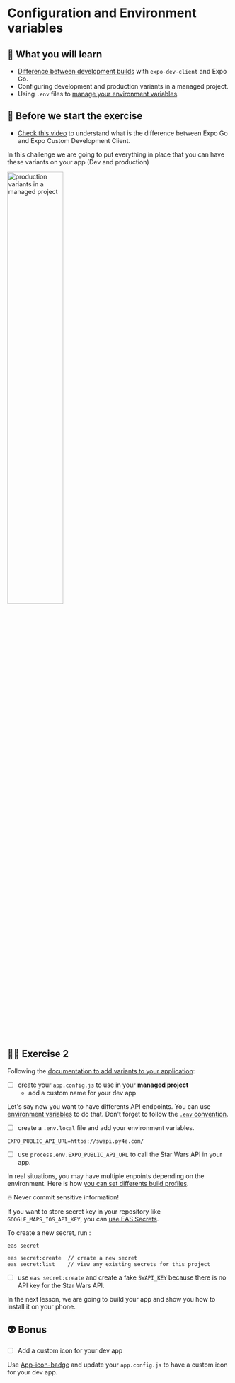 # Configuration and Environment variables

## 📡 What you will learn

- [Difference between development builds](https://blog.expo.dev/development-builds-are-out-of-preview-7e5b1979f84b) with `expo-dev-client` and Expo Go.
- Configuring development and production variants in a managed project.
- Using `.env` files to [manage your environment variables](https://expo.dev/blog/what-are-environment-variables).

## 👾 Before we start the exercise

- [Check this video](https://www.youtube.com/watch?v=Iw8FAUftJFU) to understand what is the difference between Expo Go and Expo Custom Development Client.

In this challenge we are going to put everything in place that you can have these variants on your app (Dev and production)

<img src="https://raw.githubusercontent.com/flexbox/react-native-workshop/main/challenges/release/dev-prod-variant.jpeg" alt="production variants in a managed project" width="50%" height="50%" />

## 👨‍🚀 Exercise 2

Following the [documentation to add variants to your application](https://docs.expo.dev/build-reference/variants/#example-configuring-development-and-production-variants-in):

- [ ] create your `app.config.js` to use in your **managed project**
  - add a custom name for your dev app

Let's say now you want to have differents API endpoints. You can use [environment variables](https://docs.expo.dev/guides/environment-variables/) to do that. Don't forget to follow the [`.env` convention](https://github.com/bkeepers/dotenv/blob/c6e583a/README.md#what-other-env-files-can-i-use).

- [ ] create a `.env.local` file and add your environment variables.

```console
EXPO_PUBLIC_API_URL=https://swapi.py4e.com/
```

- [ ] use `process.env.EXPO_PUBLIC_API_URL` to call the Star Wars API in your app.

In real situations, you may have multiple enpoints depending on the environment. Here is how [you can set differents build profiles](https://docs.expo.dev/build-reference/variables/#setting-plaintext-environment-variables-in-easjson).

🔥 Never commit sensitive information!

If you want to store secret key in your repository like `GOOGLE_MAPS_IOS_API_KEY`, you can [use EAS Secrets](https://docs.expo.dev/build-reference/variables/#using-secrets-in-environment-variables).

To create a new secret, run :

```console
eas secret
```

```console
eas secret:create  // create a new secret
eas secret:list    // view any existing secrets for this project
```

- [ ] use `eas secret:create` and create a fake `SWAPI_KEY` because there is no API key for the Star Wars API.

In the next lesson, we are going to build your app and show you how to install it on your phone.

## 👽 Bonus

- [ ] Add a custom icon for your dev app

Use [App-icon-badge](https://github.com/obytes/app-icon-badge) and update your `app.config.js` to have a custom icon for your dev app.